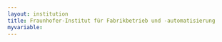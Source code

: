 ```yaml
---
layout: institution
title: Fraunhofer-Institut für Fabrikbetrieb und -automatisierung
myvariable: 
---
```

